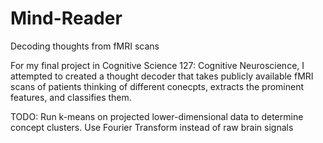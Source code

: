 # Mind-Reader
Decoding thoughts from fMRI scans

For my final project in Cognitive Science 127: Cognitive Neuroscience, I attempted to created a thought decoder that takes publicly available fMRI scans of patients thinking of different conecpts, extracts the prominent features, and classifies them.

TODO: Run k-means on projected lower-dimensional data to determine concept clusters. Use Fourier Transform instead of raw brain signals
